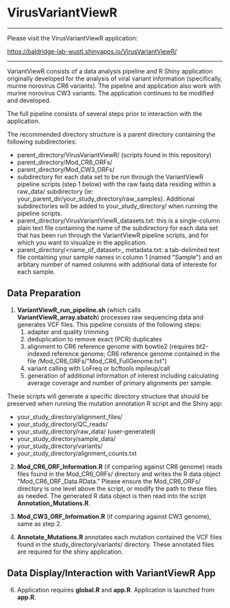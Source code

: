 # VirusVariantViewR
------

Please visit the VirusVariantViewR application:

https://baldridge-lab-wustl.shinyapps.io/VirusVariantViewR/

------

VariantViewR consists of a data analysis pipeline and R Shiny application originally developed for the analysis of viral variant information (specifically, murine norovirus CR6 variants). The pipeline and application also work with murine norovirus CW3 variants.  The application continues to be modified and developed.

The full pipeline consists of several steps prior to interaction with the application.

The recommended directory structure is a parent directory containing the following subdirectories:
* parent_directory/VirusVariantViewR/ (scripts found in this repository)
* parent_directory/Mod_CR6_ORFs/
* parent_directory/Mod_CW3_ORFs/
* subdirectory for each data set to be run through the VariantViewR pipeline scripts (step 1 below) with the raw fastq data residing within a raw_data/ subdirectory (ie: your_parent_dir/your_study_directory/raw_samples).  Additional subdirectories will be added to your_study_directory/ when running the pipeline scripts.
* parent_directory/VirusVariantViewR_datasets.txt:  this is a single-column plain text file containing the name of the subdirectory for each data set that has been run through the VariantViewR pipeline scripts, and for which you want to visualize in the application.
* parent_directory/<name_of_dataset>_ metadata.txt: a tab-delimited text file containing your sample names in column 1 (named "Sample") and an arbitary number of named columns with additional data of intereste for each sample.

## Data Preparation 

1. **VariantViewR_run_pipeline.sh** (which calls **VariantViewR_array.sbatch**) processes raw sequencing data and generates VCF files.  This pipeline consists of the following steps:
	1. adapter and quality trimming
	2. deduplication to remove exact (PCR) duplicates
	3. alignment to CR6 reference genome with bowtie2 (requires bt2-indexed reference genome; CR6 reference genome contained in the file /Mod_CR6_ORFs/"Mod_CR6_FullGenome.txt")
	4. variant calling with LoFreq or bcftools mpileup/call
	5. generation of additional information of interest including calculating average coverage and number of primary alignments per sample.
	
These scripts will generate a specific directory structure that should be preserved when running the mutation annotation R script and the Shiny app:

* your_study_directory/alignment_files/
* your_study_directory/QC_reads/
* your_study_directory/raw_data/ (user-generated)
* your_study_directory/sample_data/
* your_study_directory/variants/
* your_study_directory/alignment_counts.txt

2. **Mod_CR6_ORF_Information.R** (if comparing against CR6 genome) reads files found in the Mod_CR6_ORFs/ directory and writes the R data object "Mod_CR6_ORF_Data.RData."  Please ensure the Mod_CR6_ORFs/ directory is one level above the script, or modify the path to these files as needed. The generated R data object is then read into the script **Annotation_Mutations.R**.

4. **Mod_CW3_ORF_Information.R** (if comparing against CW3 genome), same as step 2.
	
5. **Annotate_Mutations.R** annotates each mutation contained the VCF files found in the study_directory/variants/ directory.  These annotated files are required for the shiny application.
	
## Data Display/Interaction with VariantViewR App

6. Application requires **global.R** and **app.R**.  Application is launched from **app.R**.

